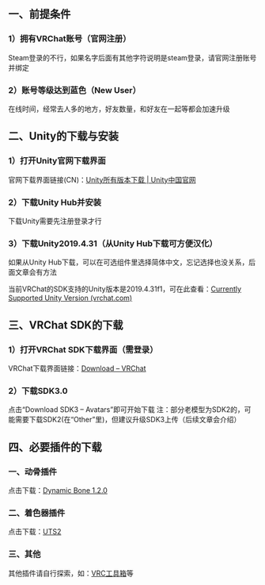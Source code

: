 ## 一、前提条件

### 1）拥有VRChat账号（官网注册）

Steam登录的不行，如果名字后面有其他字符说明是steam登录，请官网注册账号并绑定

### 2）账号等级达到蓝色（New User）

在线时间，经常去人多的地方，好友数量，和好友在一起等都会加速升级

## 二、Unity的下载与安装

### 1）打开Unity官网下载界面

官网下载界面链接(CN)：[Unity所有版本下载 | Unity中国官网](https://unity.cn/releases)

### 2）下载Unity Hub并安装

下载Unity需要先注册登录才行

### 3）下载Unity2019.4.31（从Unity Hub下载可方便汉化）

如果从Unity Hub下载，可以在可选组件里选择简体中文，忘记选择也没关系，后面文章会有方法

当前VRChat的SDK支持的Unity版本是2019.4.31f1，可在此查看：[Currently Supported Unity Version (vrchat.com)](https://docs.vrchat.com/docs/current-unity-version)

## 三、VRChat SDK的下载

### 1）打开VRChat SDK下载界面（需登录）

VRChat下载界面链接：[Download – VRChat](https://vrchat.com/home/download)

### 2）下载SDK3.0

点击“Download SDK3 – Avatars”即可开始下载
注：部分老模型为SDK2的，可能需要下载SDK2(在“Other”里)，但建议升级SDK3上传（后续文章会介绍）

## 四、必要插件的下载

### 一、动骨插件

点击下载：[Dynamic Bone 1.2.0](https://raw.githubusercontent.com/yexca-VRChat/yexca-VRChat.github.io/main/file/Dynamic%20Bone%201.2.0.zip)

### 二、着色器插件

点击下载：[UTS2](https://raw.githubusercontent.com/yexca-VRChat/yexca-VRChat.github.io/main/file/UTS2.zip)

### 三、其他

其他插件请自行探索，如：[VRC工具箱](https://www.bilibili.com/video/BV13q4y1f7ZJ)等